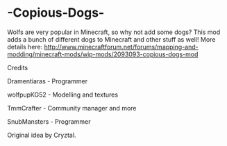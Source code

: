 # -Copious-Dogs-
Wolfs are very popular in Minecraft, so why not add some dogs?  This mod adds a bunch of different dogs to Minecraft and other stuff as well! More details here: http://www.minecraftforum.net/forums/mapping-and-modding/minecraft-mods/wip-mods/2093093-copious-dogs-mod


Credits

Dramentiaras - Programmer

wolfpupKG52 - Modelling and textures

TmmCrafter - Community manager and more

SnubMansters - Programmer

Original idea by Cryztal.
